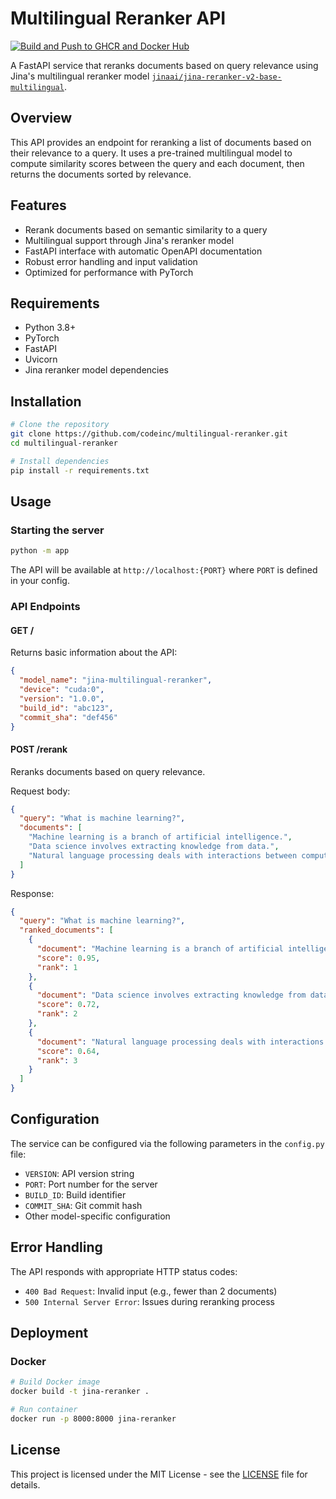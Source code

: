 # Multilingual Reranker API

[![Build and Push to GHCR and Docker Hub](https://github.com/joanfabregat/jina-rerank/actions/workflows/build.yaml/badge.svg)](https://github.com/joanfabregat/jina-rerank/actions/workflows/build.yaml)

A FastAPI service that reranks documents based on query relevance using Jina's multilingual reranker model [`jinaai/jina-reranker-v2-base-multilingual`](https://huggingface.co/jinaai/jina-reranker-v2-base-multilingual).

## Overview

This API provides an endpoint for reranking a list of documents based on their relevance to a query. It uses a pre-trained multilingual model to compute similarity scores between the query and each document, then returns the documents sorted by relevance.

## Features

- Rerank documents based on semantic similarity to a query
- Multilingual support through Jina's reranker model
- FastAPI interface with automatic OpenAPI documentation
- Robust error handling and input validation
- Optimized for performance with PyTorch

## Requirements

- Python 3.8+
- PyTorch
- FastAPI
- Uvicorn
- Jina reranker model dependencies

## Installation

```bash
# Clone the repository
git clone https://github.com/codeinc/multilingual-reranker.git
cd multilingual-reranker

# Install dependencies
pip install -r requirements.txt
```

## Usage

### Starting the server

```bash
python -m app
```

The API will be available at `http://localhost:{PORT}` where `PORT` is defined in your config.

### API Endpoints

#### GET /

Returns basic information about the API:

```json
{
  "model_name": "jina-multilingual-reranker",
  "device": "cuda:0",
  "version": "1.0.0",
  "build_id": "abc123",
  "commit_sha": "def456"
}
```

#### POST /rerank

Reranks documents based on query relevance.

Request body:

```json
{
  "query": "What is machine learning?",
  "documents": [
    "Machine learning is a branch of artificial intelligence.",
    "Data science involves extracting knowledge from data.",
    "Natural language processing deals with interactions between computers and human language."
  ]
}
```

Response:

```json
{
  "query": "What is machine learning?",
  "ranked_documents": [
    {
      "document": "Machine learning is a branch of artificial intelligence.",
      "score": 0.95,
      "rank": 1
    },
    {
      "document": "Data science involves extracting knowledge from data.",
      "score": 0.72,
      "rank": 2
    },
    {
      "document": "Natural language processing deals with interactions between computers and human language.",
      "score": 0.64,
      "rank": 3
    }
  ]
}
```

## Configuration

The service can be configured via the following parameters in the `config.py` file:

- `VERSION`: API version string
- `PORT`: Port number for the server
- `BUILD_ID`: Build identifier
- `COMMIT_SHA`: Git commit hash
- Other model-specific configuration

## Error Handling

The API responds with appropriate HTTP status codes:

- `400 Bad Request`: Invalid input (e.g., fewer than 2 documents)
- `500 Internal Server Error`: Issues during reranking process

## Deployment

### Docker

```bash
# Build Docker image
docker build -t jina-reranker .

# Run container
docker run -p 8000:8000 jina-reranker
```

## License

This project is licensed under the MIT License - see the [LICENSE](LICENSE) file for details.
```